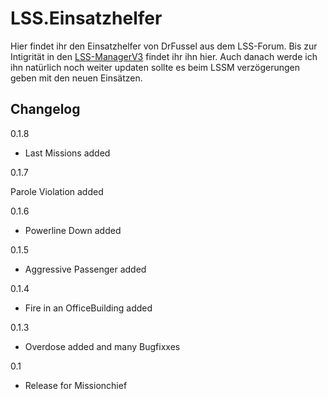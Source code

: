# LSS.Einsatzhelfer
Hier findet ihr den Einsatzhelfer von DrFussel aus dem LSS-Forum.
Bis zur Intigrität in den [LSS-ManagerV3](https://github.com/LSS-Manager/lss-manager-v3) findet ihr ihn hier. Auch danach werde ich ihn natürlich noch weiter updaten sollte es beim LSSM verzögerungen geben mit den neuen Einsätzen.


## Changelog
0.1.8

- Last Missions added


0.1.7

Parole Violation added


0.1.6

- Powerline Down added


0.1.5

- Aggressive Passenger added


0.1.4

- Fire in an OfficeBuilding added


0.1.3

- Overdose added and many Bugfixxes


0.1

-  Release for Missionchief
